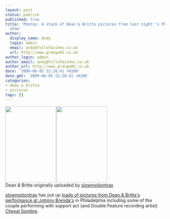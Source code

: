 ```yaml
---
layout: post
status: publish
published: true
title: 'Photos: A stack of Dean & Britta pictures from last night''s Philadelphia
  show'
author:
  display_name: Andy
  login: admin
  email: andy@fullofwishes.co.uk
  url: http://www.grange85.co.uk
author_login: admin
author_email: andy@fullofwishes.co.uk
author_url: http://www.grange85.co.uk
date: '2009-06-05 22:28:41 +0100'
date_gmt: '2009-06-05 22:28:41 +0100'
categories:
- dean & britta
- pictures
tags: []
---
```

<div class="imagebox-a"><a href="http://www.flickr.com/photos/37461467@N00/3598097352/"><img alt="" src="http://farm4.static.flickr.com/3351/3598097352_55574d90d7_m.jpg" title="Britta @ Johnny Brendas 2009-06-04" width="161" height="240" /></a><a href="http://www.flickr.com/photos/37461467@N00/3597298843/"><img alt="" src="http://farm3.static.flickr.com/2279/3597298843_27229ddb26_m.jpg" title="Dean @ Johnny Brendas 2009-06-04" width="161" height="240" /></a><br/>Dean & Britta originally uploaded by <a href="http://www.flickr.com/photos/37461467@N00">slowmotiontrax</a></div>
<p><a href="http://www.flickr.com/photos/37461467@N00/">slowmotiontrax</a> has put up <a href="http://www.flickr.com/photos/37461467@N00/sets/72157619280018308/">loads of pictures from Dean & Britta's performance at Johnny Brenda's</a> in Philadelphia including some of the couple performing with support act (and Double Feature recording artist) <a href="http://www.myspace.com/chevalsombre">Cheval Sombre</a>.</p>
